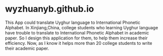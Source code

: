 # wyzhuanyb.github.io

This App could translate Uyghur language to International Phonetic Alphabet.
In Xinjiang,China, college students who learning Uyghur language have trouble to translate to International Phonetic Alphabet in academic paper.
So I design this application for them, to help them increase their efficiency.
Now, as I know it helps more than 20 college students to write their academic paper.
